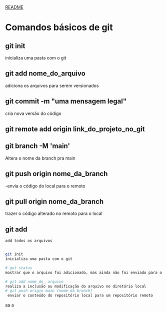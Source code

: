 [README](README.md)
# Comandos básicos de git


## git init 
 inicializa uma pasta com o git

## git add nome_do_arquivo
 adiciona os arquivos para serem versionados

## git commit -m "uma mensagem legal" 
 cria nova versão do código

## git remote add origin link_do_projeto_no_git

## git branch -M 'main' 
Altera o nome da branch pra main

## git push origin nome_da_branch
-envia o código do local para o remoto

## git pull origin nome_da_branch 
 trazer o código alterado no remoto para o local

## git add
```bash  
add todos os arquivos


git init 
inicializa uma pasta com o git

# gut status
mostrar que o arquivo foi adicionado, mas ainda não foi enviado para o repositório local

# git add nome_do_ arquivo
realiza a inclusão ou modificação do arquivo no diretório local
# git push origin main (nome da branch)
 enviar o conteúdo do repositório local para um repositório remoto
 ```
 aa
 a
 